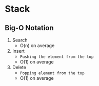 # Stack

## Big-O Notation
1. Search    
    - O(n) on average
2. Insert
    - `Pushing the element from the top`
    - O(1) on average
3. Delete
    - `Popping element from the top`
    - O(1) on average